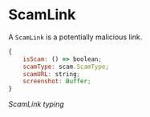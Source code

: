 # ScamLink

A `ScamLink` is a potentially malicious link.

```js
{
    isScam: () => boolean;
    scamType: scam.ScamType;
    scamURL: string;
    screenshot: Buffer;
}
```
*ScamLink typing*